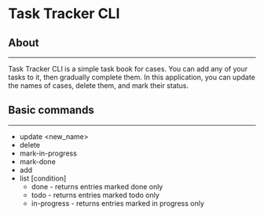 # Task Tracker CLI

## About
___
Task Tracker CLI is a simple task book for cases. You can add any of your tasks to it, then gradually complete them. In this application, you can update the names of cases, delete them, and mark their status.


## Basic commands
___
- update <id> <new_name>
- delete <id>
- mark-in-progress <id>
- mark-done <id>
- add <id> <name>
- list [condition]
    - done - returns entries marked done only
    - todo - returns entries marked todo only
    - in-progress - returns entries marked in progress only
